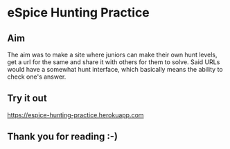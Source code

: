 # eSpice Hunting Practice

## Aim

The aim was to make a site where juniors can make their own hunt levels, get a url for the same and
share it with others for them to solve. Said URLs would have a somewhat hunt interface, which basically
means the ability to check one's answer.

## Try it out
https://espice-hunting-practice.herokuapp.com

## Thank you for reading :-)
